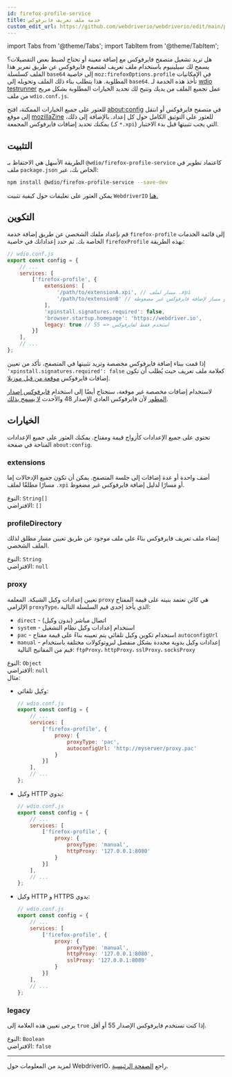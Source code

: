 ```yaml
---
id: firefox-profile-service
title: خدمة ملف تعريف فايرفوكس
custom_edit_url: https://github.com/webdriverio/webdriverio/edit/main/packages/wdio-firefox-profile-service/README.md
---
```


import Tabs from '@theme/Tabs';
import TabItem from '@theme/TabItem';

هل تريد تشغيل متصفح فايرفوكس مع إضافة معينة أو تحتاج لضبط بعض التفضيلات؟ يسمح لك سيلينيوم باستخدام ملف تعريف لمتصفح فايرفوكس عن طريق تمرير هذا الملف كسلسلة `base64` إلى خاصية `moz:firefoxOptions.profile` في الإمكانيات المطلوبة. هذا يتطلب بناء ذلك الملف وتحويله إلى `base64`. تأخذ هذه الخدمة لـ [wdio testrunner](https://webdriver.io/docs/clioptions) عمل تجميع الملف من يديك وتتيح لك تحديد الخيارات المطلوبة بشكل مريح من ملف `wdio.conf.js`.

للعثور على جميع الخيارات الممكنة، افتح [about:config](about:config) في متصفح فايرفوكس أو انتقل إلى موقع [mozillaZine](http://kb.mozillazine.org/About:config_entries) للعثور على التوثيق الكامل حول كل إعداد. بالإضافة إلى ذلك، يمكنك تحديد إضافات فايرفوكس المجمعة (كـ `*.xpi`) التي يجب تثبيتها قبل بدء الاختبار.

## التثبيت

الطريقة الأسهل هي الاحتفاظ بـ `@wdio/firefox-profile-service` كاعتماد تطوير في ملف `package.json` الخاص بك، عبر:

```sh
npm install @wdio/firefox-profile-service --save-dev
```

يمكن العثور على تعليمات حول كيفية تثبيت `WebdriverIO` [هنا.](https://webdriver.io/docs/gettingstarted)

## التكوين

قم بإعداد ملفك الشخصي عن طريق إضافة خدمة `firefox-profile` إلى قائمة الخدمات الخاصة بك. ثم حدد إعداداتك في خاصية `firefoxProfile` بهذه الطريقة:

```js
// wdio.conf.js
export const config = {
    // ...
    services: [
        ['firefox-profile', {
            extensions: [
                '/path/to/extensionA.xpi', // مسار لملف .xpi
                '/path/to/extensionB' // أو مسار لإضافة فايرفوكس غير مضغوطة
            ],
            'xpinstall.signatures.required': false,
            'browser.startup.homepage': 'https://webdriver.io',
            legacy: true // استخدم فقط لفايرفوكس <= 55
        }]
    ],
    // ...
};
```

إذا قمت ببناء إضافة فايرفوكس مخصصة وتريد تثبيتها في المتصفح، تأكد من تعيين `'xpinstall.signatures.required': false` كعلامة ملف تعريف حيث يُطلب أن تكون إضافات فايرفوكس [موقعة من قبل موزيلا](https://wiki.mozilla.org/Add-ons/Extension_Signing).

لاستخدام إضافات مخصصة غير موقعة، ستحتاج أيضًا إلى استخدام [فايرفوكس إصدار المطور](https://www.mozilla.org/en-GB/firefox/developer/) لأن فايرفوكس العادي الإصدار 48 والأحدث [لا يسمح بذلك](https://wiki.mozilla.org/Add-ons/Extension_Signing#Timeline).

## الخيارات

تحتوي على جميع الإعدادات كأزواج قيمة ومفتاح. يمكنك العثور على جميع الإعدادات المتاحة في صفحة `about:config`.

### extensions

أضف واحدة أو عدة إضافات إلى جلسة المتصفح. يمكن أن تكون جميع الإدخالات إما مسارًا مطلقًا لملف `.xpi` أو مسارًا لدليل إضافة فايرفوكس غير مضغوط.

النوع: `String[]`<br />
الافتراضي: `[]`

### profileDirectory

إنشاء ملف تعريف فايرفوكس بناءً على ملف موجود عن طريق تعيين مسار مطلق لذلك الملف الشخصي.

النوع: `String`<br />
الافتراضي: `null`

### proxy

تعيين إعدادات وكيل الشبكة. المعلمة `proxy` هي كائن تعتمد بنيته على قيمة المفتاح الإلزامي `proxyType`، الذي يأخذ إحدى قيم السلسلة التالية:

* `direct` - اتصال مباشر (بدون وكيل)
* `system` - استخدام إعدادات وكيل نظام التشغيل
* `pac` - استخدام تكوين وكيل تلقائي يتم تعيينه بناءً على قيمة مفتاح `autoconfigUrl`
* `manual` - إعدادات وكيل يدوية محددة بشكل منفصل لبروتوكولات مختلفة باستخدام قيم من المفاتيح التالية: `ftpProxy`، `httpProxy`، `sslProxy`، `socksProxy`

النوع: `Object`<br />
الافتراضي: `null`<br />
مثال:

- وكيل تلقائي:
    ```js
    // wdio.conf.js
    export const config = {
        // ...
        services: [
            ['firefox-profile', {
                proxy: {
                    proxyType: 'pac',
                    autoconfigUrl: 'http://myserver/proxy.pac'
                }
            }]
        ],
        // ...
    };
    ```

- وكيل HTTP يدوي:
    ```js
    // wdio.conf.js
    export const config = {
        // ...
        services: [
            ['firefox-profile', {
                proxy: {
                    proxyType: 'manual',
                    httpProxy: '127.0.0.1:8080'
                }
            }]
        ],
        // ...
    };
    ```

- وكيل HTTP و HTTPS يدوي:
    ```js
    // wdio.conf.js
    export const config = {
        // ...
        services: [
            ['firefox-profile', {
                proxy: {
                    proxyType: 'manual',
                    httpProxy: '127.0.0.1:8080',
                    sslProxy: '127.0.0.1:8080'
                }
            }]
        ],
        // ...
    };
    ```

### legacy

يرجى تعيين هذه العلامة إلى `true` إذا كنت تستخدم فايرفوكس الإصدار 55 أو أقل.

النوع: `Boolean`<br />
الافتراضي: `false`

----

لمزيد من المعلومات حول WebdriverIO، راجع [الصفحة الرئيسية](https://webdriver.io).
